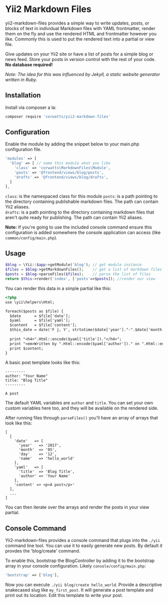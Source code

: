 # Yii2 Markdown Files

yii2-markdown-files provides a simple way to write updates, posts, or blocks of text in individual Markdown files with YAML frontmatter, render them on the fly and use the rendered HTML and frontmatter however you like. Commonly this is used to put the rendered text into a partial or view file.

Give updates on your Yii2 site or have a list of posts for a simple blog or news feed. Store your posts in version control with the rest of your code. **No database required!**

_Note: The idea for this was influenced by Jekyll, a static website generator written in Ruby._

## Installation
Install via composer a la:  
```bash
composer require 'corwatts/yii2-markdown-files'
```

## Configuration
Enable the module by adding the snippet below to your main.php configuration file. 

```php
'modules' => [
  'blog' => [ // name this module what you like
    'class' => 'corwatts\MarkdownFiles\Module',
    'posts' => '@frontend/views/blog/posts',
    'drafts' => '@frontend/views/blog/drafts',
  ]
],
```
`class`: is the namespaced class for this module
`posts`: is a path pointing to the directory containing publishable markdown files. The path can contain Yii2 aliases.  
`drafts`: is a path pointing to the directory containing markdown files that aren't quite ready for publishing. The path can contain Yii2 aliases.  

**Note:** If you're going to use the included console command ensure this configuration is added somewhere the console application can access (like `common/config/main.php`).

## Usage
```php
$blog = \Yii::$app->getModule('blog'); // get module instance
$files = $blog->getMarkdownFiles();    // get a list of markdown files
$posts = $blog->parseFiles($files);    // parse the list of files
return $this->render('index', ['posts'=>$posts]); //render our view
```

You can render this data in a simple partial like this:

```html
<?php
use \yii\helpers\Html;

foreach($posts as $file) {
  $date      = $file['date'];
  $yaml      = $file['yaml'];
  $content   = $file['content'];
  $this_date = date('F j, Y', strtotime($date['year']."-".$date['month']."-".$date['day']));
  
  print "<h4>".Html::encode($yaml['title'])."</h4>";
  print "<em>Written by ".Html::encode($yaml['author'])." on ".Html::encode($this_date)."</em>";
  print $content;
}
```

A basic post template looks like this:
```
---------
author: "Your Name"
title: "Blog Title"
---------

A post
```

The default YAML variables are `author` and `title`. You can set your own custom variables here too, and they will be available on the rendered side.

After running files through `parseFiles()` you'll have an array of arrays that look like this:
```
[
  [
    'date'   => [
      'year'   => '2017',
      'month'  => '05',
      'day'    => '12',
      'name'   => 'hello_world'
    ],
    'yaml'   => [
      'title'  => 'Blog Title',
      'author' => 'Your Name'
    ],
    'content' => <p>A post</p>'
  ],
  ...
]
```

You can then iterate over the arrays and render the posts in your view partial.



## Console Command
Yii2-markdown-files provides a console command that plugs into the `./yii` command line tool. You can use it to easily generate new posts. By default it provdes the 'blog/create' command.

To enable this, bootstrap the BlogController by adding it to the bootstrap array in your console configuration. Likely `console/config/main.php`:

```php
'bootstrap' => ['blog'],
```

Now you can execute `./yii blog/create hello_world`. Provide a descriptive snakecased slug like `my_first_post`. It will generate a post template and print out its location. Edit this template to write your post.
